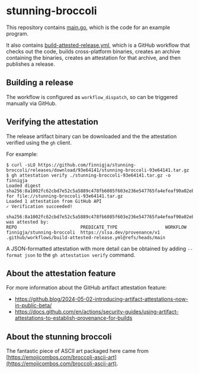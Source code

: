 # stunning-broccoli

This repository contains [main.go](main.go), which is the code for an example program.

It also contains [build-attested-release.yml](.github/workflows/build-attested-release.yml), which is a GitHub workflow that checks out the code, builds cross-platform binaries, creates an archive containing the binaries, creates an attestation for that archive, and then publishes a release.

## Building a release

The workflow is configured as `workflow_dispatch`, so can be triggered manually via GitHub.

## Verifying the attestation

The release artifact binary can be downloaded and the the attestation verified using the `gh` client.

For example:
```
$ curl -sLO https://github.com/finnigja/stunning-broccoli/releases/download/93e64141/stunning-broccoli-93e64141.tar.gz
$ gh attestation verify ./stunning-broccoli-93e64141.tar.gz -o finnigja
Loaded digest sha256:8a1002fc62cbd7e52c5a5889c478fb6085f603e236e547765fa4efeaf90a02eb for file://stunning-broccoli-93e64141.tar.gz
Loaded 1 attestation from GitHub API
✓ Verification succeeded!

sha256:8a1002fc62cbd7e52c5a5889c478fb6085f603e236e547765fa4efeaf90a02eb was attested by:
REPO                        PREDICATE_TYPE                  WORKFLOW
finnigja/stunning-broccoli  https://slsa.dev/provenance/v1  .github/workflows/build-attested-release.yml@refs/heads/main
```

A JSON-formatted attestation with more detail can be obtained by adding `--format json` to the `gh attestation verify` command.

## About the attestation feature

For more information about the GitHub artifact attestation feature:
* https://github.blog/2024-05-02-introducing-artifact-attestations-now-in-public-beta/
* https://docs.github.com/en/actions/security-guides/using-artifact-attestations-to-establish-provenance-for-builds

## About the stunning broccoli

The fantastic piece of ASCII art packaged here came from [https://emojicombos.com/broccoli-ascii-art](https://emojicombos.com/broccoli-ascii-art).


